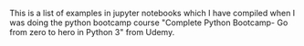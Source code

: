 This is a list of examples in jupyter notebooks which I have compiled when I was doing the python bootcamp course "Complete Python Bootcamp- Go from zero to hero in Python 3" from Udemy.
